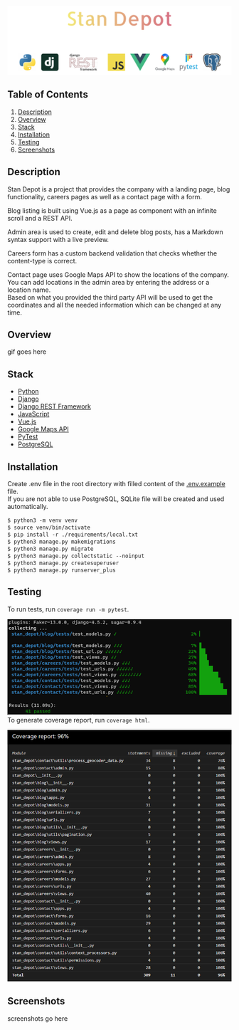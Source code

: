 ![stan depot header](./readme_assets/header.png)

## Table of Contents
1. [Description](#description)
2. [Overview](#overview)
3. [Stack](#stack)
4. [Installation](#installation)
5. [Testing](#testing)
6. [Screenshots](#screenshots)

## <span id="description">Description</span> 
Stan Depot is a project that provides the company with a landing page, blog functionality,
careers pages as well as a contact page with a form.

Blog listing is built using Vue.js as a page as component with an infinite scroll and a REST API.

Admin area is used to create, edit and delete blog posts, has a Markdown syntax support with a live preview.

Careers form has a custom backend validation that checks whether the content-type is correct.

Contact page uses Google Maps API to show the locations of the company. 
You can add locations in the admin area by entering the address or a location name. <br/>
Based on what you provided the third party API will be used to get the coordinates and all the needed information which can be changed at any time.

## <span id="overview">Overview</span>
gif goes here

## <span id="stack">Stack</span>
- [Python](https://www.python.org/)
- [Django](https://www.djangoproject.com/)
- [Django REST Framework](https://www.django-rest-framework.org/)
- [JavaScript](https://www.javascript.info/)
- [Vue.js](https://vuejs.org/)
- [Google Maps API](https://developers.google.com/maps/documentation/javascript/get-api-key)
- [PyTest](https://docs.pytest.org/en/latest/)
- [PostgreSQL](https://www.postgresql.org/)
## <span id="installation">Installation</span>
Create .env file in the root directory with filled content of the [.env.example](.env.example) file. <br/>
If you are not able to use PostgreSQL, SQLite file will be created and used automatically.
```angular2html
$ python3 -m venv venv
$ source venv/bin/activate
$ pip install -r ./requirements/local.txt
$ python3 manage.py makemigrations
$ python3 manage.py migrate
$ python3 manage.py collectstatic --noinput
$ python3 manage.py createsuperuser
$ python3 manage.py runserver_plus
```

## <span id="testing">Testing</span>
To run tests, run `coverage run -m pytest`.

![pytest results](./readme_assets/pytest_results.png)
<br/>To generate coverage report, run `coverage html`.

![coverage report](./readme_assets/coverage_report.png)
## <span id="screenshots">Screenshots</span> 
screenshots go here
